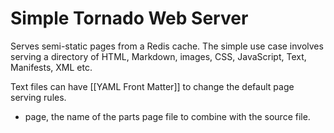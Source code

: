 Simple Tornado Web Server
=========================

Serves semi-static pages from a Redis cache.
The simple use case involves serving a directory of HTML, Markdown, images, CSS, JavaScript, Text, Manifests, XML etc.

Text files can have [[YAML Front Matter]] to change the default page serving rules.

* page, the name of the parts page file to combine with the source file.
